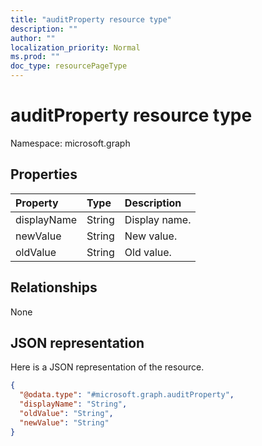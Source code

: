 ```yaml
---
title: "auditProperty resource type"
description: ""
author: ""
localization_priority: Normal
ms.prod: ""
doc_type: resourcePageType
---
```


# auditProperty resource type


Namespace: microsoft.graph



## Properties
|Property|Type|Description|
|:---|:---|:---|
|displayName|String|Display name.|
|newValue|String|New value.|
|oldValue|String|Old value.|

## Relationships
None

## JSON representation
Here is a JSON representation of the resource.
<!-- {
  "blockType": "resource",
  "@odata.type": "microsoft.graph.auditProperty"
}
-->
``` json
{
  "@odata.type": "#microsoft.graph.auditProperty",
  "displayName": "String",
  "oldValue": "String",
  "newValue": "String"
}
```

